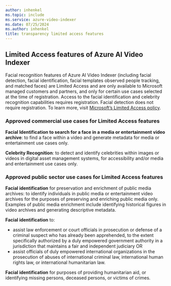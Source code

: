 ```yaml
---
author: inhenkel
ms.topic: include 
ms.service: azure-video-indexer
ms.date: 07/25/2024
ms.author: inhenkel
title: transparency limited access features
---
```


## Limited Access features of Azure AI Video Indexer

Facial recognition features of Azure AI Video Indexer (including facial detection, facial identification, facial templates observed people tracking, and matched faces) are Limited Access and are only available to Microsoft managed customers and partners, and only for certain use cases selected at the time of registration. Access to the facial identification and celebrity recognition capabilities requires registration. Facial detection does not require registration. To learn more, visit [Microsoft’s Limited Access policy](https://aka.ms/limitedaccesscogservices).

### Approved commercial use cases for Limited Access features

**Facial Identification to search for a face in a media or entertainment video archive**: to find a face within a video and generate metadata for media or entertainment use cases only.

**Celebrity Recognition**: to detect and identify celebrities within images or videos in digital asset management systems, for accessibility and/or media and entertainment use cases only.

### Approved public sector use cases for Limited Access features

**Facial identification** for preservation and enrichment of public media archives: to identify individuals in public media or entertainment video archives for the purposes of preserving and enriching public media only. Examples of public media enrichment include identifying historical figures in video archives and generating descriptive metadata.

**Facial identification** to:

- assist law enforcement or court officials in prosecution or defense of a criminal suspect who has already been apprehended, to the extent specifically authorized by a duly empowered government authority in a jurisdiction that maintains a fair and independent judiciary OR
- assist officials of duly empowered international organizations in the prosecution of abuses of international criminal law, international human rights law, or international humanitarian law.

**Facial identification** for purposes of providing humanitarian aid, or identifying missing persons, deceased persons, or victims of crimes.
